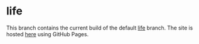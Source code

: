 # life

This branch contains the current build of the default [life](https://github.com/thismarvin/life) branch. The site is hosted [here](https://thismarvin.github.io/life) using GitHub Pages.
